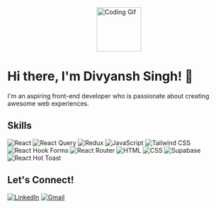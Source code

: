 <div style="display: flex; justify-content: center;">
  <img src="https://mir-s3-cdn-cf.behance.net/project_modules/1400/f28b4022600593.58c272e374fa3.gif" height="100"  alt="Coding Gif" />
</div>


# Hi there, I'm Divyansh Singh! 👋

I'm an aspiring front-end developer who is passionate about creating awesome web experiences.

## Skills
![React](https://img.shields.io/badge/-React-61DAFB?logo=react&logoColor=white&style=for-the-badge)
![React Query](https://img.shields.io/badge/-React%20Query-000000?logo=react-query&logoColor=white&style=for-the-badge)
![Redux](https://img.shields.io/badge/-Redux-764ABC?logo=redux&logoColor=white&style=for-the-badge)
![JavaScript](https://img.shields.io/badge/-JavaScript-F7DF1E?logo=javascript&logoColor=white&style=for-the-badge)
![Tailwind CSS](https://img.shields.io/badge/-Tailwind%20CSS-38B2AC?logo=tailwind-css&logoColor=white&style=for-the-badge)
![React Hook Forms](https://img.shields.io/badge/-React%20Hook%20Forms-20232A?style=for-the-badge)
![React Router](https://img.shields.io/badge/-React%20Router-CA4245?logo=react-router&logoColor=white&style=for-the-badge)
![HTML](https://img.shields.io/badge/-HTML5-E34F26?logo=html5&logoColor=white&style=for-the-badge)
![CSS](https://img.shields.io/badge/-CSS3-1572B6?logo=css3&logoColor=white&style=for-the-badge)
![Supabase](https://img.shields.io/badge/-Supabase-0056D2?logo=supabase&logoColor=white&style=for-the-badge)
![React Hot Toast](https://img.shields.io/badge/-React%20Hot%20Toast-FAB62B?style=for-the-badge)

## Let's Connect!
[![LinkedIn](https://img.shields.io/badge/-LinkedIn-0077B5?logo=linkedin&logoColor=white&style=for-the-badge)](https://www.linkedin.com/in/work-divyansh-singh?utm_source=share&utm_campaign=share_via&utm_content=profile&utm_medium=android_app)
[![Gmail](https://img.shields.io/badge/-Gmail-D14836?logo=gmail&logoColor=white&style=for-the-badge)](mailto:work.divyanshsingh@gmail.com)

